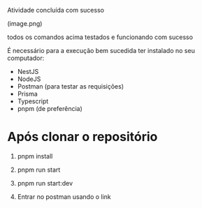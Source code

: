 Atividade concluída com sucesso

(image.png)

todos os comandos acima testados e funcionando com sucesso

É necessário para a execução bem sucedida ter instalado no seu computador:
* NestJS
* NodeJS
* Postman (para testar as requisições)
* Prisma
* Typescript
* pnpm (de preferência)

# Após clonar o repositório

1. pnpm install

2. pnpm run start

3. pnpm run start:dev

4. Entrar no postman usando o link 